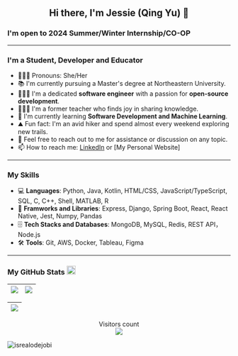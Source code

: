 <h2 align="center">Hi there, I'm Jessie (Qing Yu) 👋</h2>

### I'm open to 2024 Summer/Winter Internship/CO-OP

<hr />

### I'm a Student, Developer and Educator
- 👩🏻‍💼 Pronouns: She/Her
- 📚 I'm currently pursuing a Master's degree at Northeastern University.
- 👩🏻‍💻 I'm a dedicated **software engineer** with a passion for **open-source development**.
- 👩🏻‍🏫 I'm a former teacher who finds joy in sharing knowledge.
- 🌱 I'm currently learning **Software Development and Machine Learning**.
- ⛰️ Fun fact: I'm an avid hiker and spend almost every weekend exploring new trails.
- 💬 Feel free to reach out to me for assistance or discussion on any topic.
- 📫 How to reach me: [LinkedIn](https://www.linkedin.com/in/qing-yu-6b1803261/) or [My Personal Website]

<hr />

### My Skills
- 💻 **Languages**: Python, Java, Kotlin, HTML/CSS, JavaScript/TypeScript, SQL, C, C++, Shell, MATLAB, R
- 🧳 **Framworks and Libraries**: Express, Django, Spring Boot, React, React Native, Jest, Numpy, Pandas
- 🗄️ **Tech Stacks and Databases**: MongoDB, MySQL, Redis, REST API，Node.js
- 🛠️ **Tools**: Git, AWS, Docker, Tableau, Figma

<hr />

### My GitHub Stats <img src = "https://i.pinimg.com/originals/65/c4/f4/65c4f452571be1261e9c623f7da488ac.gif" width = 20px> 

|<img align="center" src="https://github-readme-stats.vercel.app/api?username=Jessie-QingYu&show_icons=true&theme=gotham&hide=issues&count_private=true"/>| <img align="center" src="https://github-readme-stats.vercel.app/api/top-langs/?username=Jessie-QingYu&layout=compact&theme=gotham"/>|
| ------------- | ------------- |

|<img align="center" src="https://github-readme-streak-stats.herokuapp.com/?user=Jessie-QingYu&theme=gotham">|
| ------------- |

<p align="center"> 
  Visitors count<br>
  <img src="https://profile-counter.glitch.me/Jessie-QingYu/count.svg" />
</p>

<!-- Profile Views -->

<p align="left"> <img src="https://komarev.com/ghpvc/?username=Jessie-QingYu&label=Profile%20views&color=0e75b6&style=flat" alt="isrealodejobi" />
</p>

<!--- ### Certifications 📜
- [Practical Reinforcement Learning (with honors)](https://www.coursera.org/account/accomplishments/certificate/AUVVSHZFH7XZ) @ Coursera
- [Introduction to Deep Learning (with honors)](https://www.coursera.org/account/accomplishments/certificate/D4VMH74AJHHK) @ Coursera
- [Bayesian Methods for Machine Learning (with honors)](https://www.coursera.org/account/accomplishments/certificate/5R62SGB3G6GF) @ Coursera
- [Hadoop. System for processing large amounts of data](https://stepik.org/cert/166893) @ Stepik
-->
